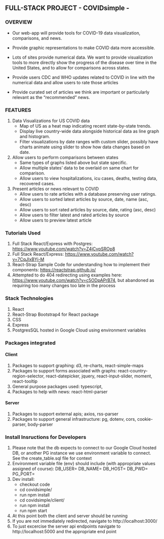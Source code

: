 ## FULL-STACK PROJECT - COVIDsimple - 

### OVERVIEW 

* Our web-app will provide tools for COVID-19 data visualization, comparisons, and news.

* Provide graphic representations to make COVID data more accessible.

* Lots of sites provide numerical data. We want to provide visualization tools to more directly show the progress of the disease over time in the United States, and to allow for comparisons across states.

* Provide users CDC and WHO updates related to COVID in line with the numerical data and allow users to rate those articles

* Provide curated set of articles we think are important or particularly relevant as the “recommended” news.

### FEATURES

1. Data Visualizations for US COVID data
	* 	Map of US as a heat map indicating recent state-by-state trends.
	* Display live country-wide data alongside historical data as line graph and histogram.
	* Filter visualizations by date ranges with custom slider, possibly have charts animate using slider to show how data changes based on date.
2. Allow users to perform comparisons between states 
	* Same types of graphs listed above but state specific.
	* Allow multiple states’ data to be overlaid on same chart for comparison.
	* Allow users to view hospitalizations, icu cases, deaths, testing data, recovered cases.
3. Present articles or news relevant to COVID
	* Allow users to rate articles with a database preserving user ratings.
	* Allow users to sorted latest articles by source, date, name (asc, desc)
	* Allow users to sort rated articles by source, date, rating (asc, desc)
	* Allow users to filter latest and rated articles by source
	* Allow users to preview latest article

### Tutorials Used
1. Full Stack React/Express with Postgres: https://www.youtube.com/watch?v=Z4jCvpSROp8
2. Full Stack React/Express: https://www.youtube.com/watch?v=7CqJlxBYj-M
3. React-Strap Sample Code for understanding how to implement their components: https://reactstrap.github.io/
4. Attempted to do 404 redirecting using examples here: https://www.youtube.com/watch?v=c5ODpAPrB74, but abandoned as requiring too many changes too late in the process

### Stack Technologies
1. React
2. React-Strap Bootstrap4 for React package
3. CSS
4. Express
5. PostgresSQL hosted in Google Cloud using environment variables

### Packages integrated
#### Client
1. Packages to support graphing: d3, re-charts, react-simple-maps
2. Packages to support forms associated with graphs: react-country-region-selector, react-datepicker, jquery, react-input-slider, moment, react-tooltip
3. General purpose packages used: typescript, 
4. Packages to help with news: react-html-parser
#### Server
1. Packages to support external apis; axios, rss-parser
2. Packages to support general infrastructure: pg, dotenv, cors, cookie-parser, body-parser

### Install Insructions for Developers
1. Please note that the db expects to connect to our Google Cloud hosted DB, or another PG instance we use environment variable to connect. See the create_table.sql file for context
2. Environment variable file (env) should include (with appropriate values assigned of course):
DB_USER=
DB_NAME=
DB_HOST=
DB_PWD=
PG_PORT=
3. Dev install: 
   * checkout code
   * cd covidsimple/
   * run npm install
   * cd covidsimple/client/
   * run npm install
   * run npm start 
4. At this point both the client and server should be running
5. If you are not immediately redirected, navigate to http://localhost:3000/
6. To just excercise the server api endpoints navigate to http://localhost:5000 and the appropriate end point

